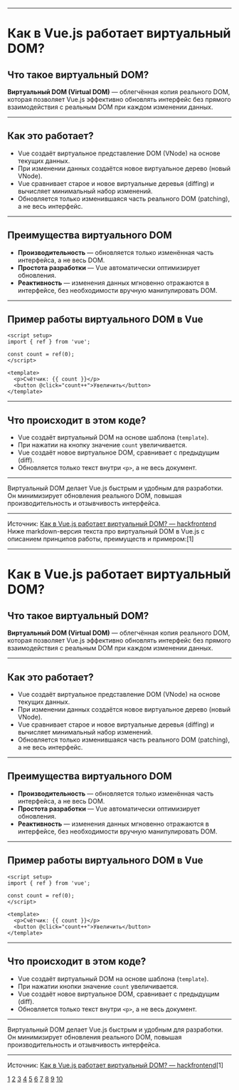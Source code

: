 
---

# Как в Vue.js работает виртуальный DOM?

## Что такое виртуальный DOM?

**Виртуальный DOM (Virtual DOM)** — облегчённая копия реального DOM, которая позволяет Vue.js эффективно обновлять интерфейс без прямого взаимодействия с реальным DOM при каждом изменении данных.

---

## Как это работает?

- Vue создаёт виртуальное представление DOM (VNode) на основе текущих данных.
- При изменении данных создаётся новое виртуальное дерево (новый VNode).
- Vue сравнивает старое и новое виртуальные деревья (diffing) и вычисляет минимальный набор изменений.
- Обновляется только изменившаяся часть реального DOM (patching), а не весь интерфейс.

---

## Преимущества виртуального DOM

- **Производительность** — обновляется только изменённая часть интерфейса, а не весь DOM.
- **Простота разработки** — Vue автоматически оптимизирует обновления.
- **Реактивность** — изменения данных мгновенно отражаются в интерфейсе, без необходимости вручную манипулировать DOM.

---

## Пример работы виртуального DOM в Vue

```vue
<script setup>
import { ref } from 'vue';

const count = ref(0);
</script>

<template>
  <p>Счётчик: {{ count }}</p>
  <button @click="count++">Увеличить</button>
</template>
```

---

## Что происходит в этом коде?

- Vue создаёт виртуальный DOM на основе шаблона (`template`).
- При нажатии на кнопку значение `count` увеличивается.
- Vue создаёт новое виртуальное DOM, сравнивает с предыдущим (diff).
- Обновляется только текст внутри `<p>`, а не весь документ.

---

Виртуальный DOM делает Vue.js быстрым и удобным для разработки. Он минимизирует обновления реального DOM, повышая производительность и отзывчивость интерфейса.

---

Источник: [Как в Vue.js работает виртуальный DOM? — hackfrontend](https://www.hackfrontend.com/docs/vue/vue-dom) Ниже markdown-версия текста про виртуальный DOM в Vue.js с описанием принципов работы, преимуществ и примером:[1]

---

# Как в Vue.js работает виртуальный DOM?

## Что такое виртуальный DOM?

**Виртуальный DOM (Virtual DOM)** — облегчённая копия реального DOM, которая позволяет Vue.js эффективно обновлять интерфейс без прямого взаимодействия с реальным DOM при каждом изменении данных.

---

## Как это работает?

- Vue создаёт виртуальное представление DOM (VNode) на основе текущих данных.
- При изменении данных создаётся новое виртуальное дерево (новый VNode).
- Vue сравнивает старое и новое виртуальные деревья (diffing) и вычисляет минимальный набор изменений.
- Обновляется только изменившаяся часть реального DOM (patching), а не весь интерфейс.

---

## Преимущества виртуального DOM

- **Производительность** — обновляется только изменённая часть интерфейса, а не весь DOM.
- **Простота разработки** — Vue автоматически оптимизирует обновления.
- **Реактивность** — изменения данных мгновенно отражаются в интерфейсе, без необходимости вручную манипулировать DOM.

---

## Пример работы виртуального DOM в Vue

```vue
<script setup>
import { ref } from 'vue';

const count = ref(0);
</script>

<template>
  <p>Счётчик: {{ count }}</p>
  <button @click="count++">Увеличить</button>
</template>
```

---

## Что происходит в этом коде?

- Vue создаёт виртуальный DOM на основе шаблона (`template`).
- При нажатии кнопки значение `count` увеличивается.
- Vue создаёт новое виртуальное DOM, сравнивает с предыдущим (diff).
- Обновляется только текст внутри `<p>`, а не весь документ.

---

Виртуальный DOM делает Vue.js быстрым и удобным для разработки. Он минимизирует обновления реального DOM, повышая производительность и отзывчивость интерфейса.

---

Источник: [Как в Vue.js работает виртуальный DOM? — hackfrontend](https://www.hackfrontend.com/docs/vue/vue-dom)[1]

[1](https://www.hackfrontend.com/docs/vue/vue-dom)
[2](https://ru.vuejs.org/guide/extras/rendering-mechanism.html)
[3](https://habr.com/ru/articles/808071/)
[4](https://purpleschool.ru/knowledge-base/article/dom)
[5](https://practicum.yandex.ru/blog/framework-vue-js/)
[6](https://alishoff.com/blog/256)
[7](https://ru.hexlet.io/blog/posts/chto-takoe-vue-js)
[8](https://ru.vuejs.org/guide/essentials/template-syntax.html)
[9](https://www.reddit.com/r/vuejs/comments/1d1bxnx/what_are_the_consequences_of_working_with_a/)
[10](https://habr.com/ru/companies/otus/articles/922610/)
